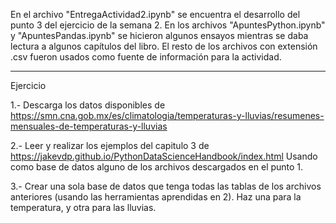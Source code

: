 
En el archivo "EntregaActividad2.ipynb" se encuentra el desarrollo del punto 3 del ejercicio de la semana 2. En los archivos "ApuntesPython.ipynb" y "ApuntesPandas.ipynb" se hicieron algunos ensayos mientras se daba lectura a algunos capítulos del libro. El resto de los archivos con extensión .csv fueron usados como fuente de información para la actividad.

-------

Ejercicio 

1.- Descarga los datos disponibles de https://smn.cna.gob.mx/es/climatologia/temperaturas-y-lluvias/resumenes-mensuales-de-temperaturas-y-lluvias

2.- Leer y realizar los ejemplos del  capitulo 3 de https://jakevdp.github.io/PythonDataScienceHandbook/index.html Usando como base de datos alguno de los archivos descargados en el punto 1. 

3.- Crear una sola base de datos que tenga todas las tablas de los archivos anteriores (usando las herramientas aprendidas en 2). Haz una para la temperatura, y otra para las lluvias. 

